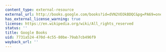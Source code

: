 ```yaml
---
content_type: external-resource
external_url: http://books.google.com/books?id=dVN2VEOkBDQC&pg=PA69=onepage
has_external_license_warning: true
license: https://en.wikipedia.org/wiki/All_rights_reserved
status: ''
title: Google Books
uid: 7731a524-470d-4c55-80be-79ab7cb496f9
wayback_url: ''
---
```


